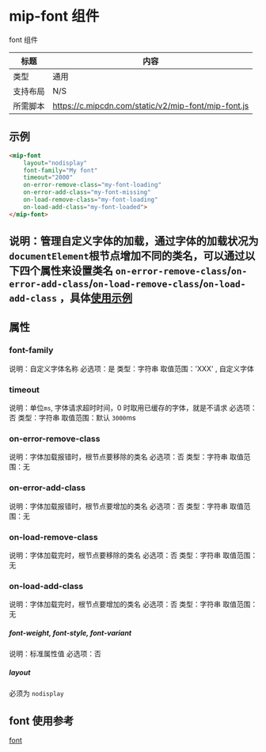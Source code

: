 # mip-font 组件

font 组件

标题|内容
----|----
类型|通用
支持布局|N/S
所需脚本| https://c.mipcdn.com/static/v2/mip-font/mip-font.js

## 示例

```html
<mip-font
	layout="nodisplay"
	font-family="My font"
	timeout="2000"
	on-error-remove-class="my-font-loading"
	on-error-add-class="my-font-missing"
	on-load-remove-class="my-font-loading"
	on-load-add-class="my-font-loaded">
</mip-font>

```

## 说明：管理自定义字体的加载，通过字体的加载状况为`documentElement`根节点增加不同的类名，可以通过以下四个属性来设置类名 `on-error-remove-class`/`on-error-add-class`/`on-load-remove-class`/`on-load-add-class` ，具体[使用示例](##)

## 属性

### font-family

说明：自定义字体名称
必选项：是
类型：字符串
取值范围：'XXX' , 自定义字体

### timeout

说明：单位`ms`, 字体请求超时时间，0 时取用已缓存的字体，就是不请求
必选项：否
类型：字符串
取值范围：默认 `3000`ms

### on-error-remove-class

说明：字体加载报错时，根节点要移除的类名
必选项：否
类型：字符串
取值范围：无

### on-error-add-class

说明：字体加载报错时，根节点要增加的类名
必选项：否
类型：字符串
取值范围：无

### on-load-remove-class

说明：字体加载完时，根节点要移除的类名
必选项：否
类型：字符串
取值范围：无

### on-load-add-class

说明：字体加载完时，根节点要增加的类名
必选项：否
类型：字符串
取值范围：无

##### font-weight, font-style, font-variant

说明：标准属性值
必选项：否

##### layout

必须为 `nodisplay`


## font 使用参考

[font](##)
